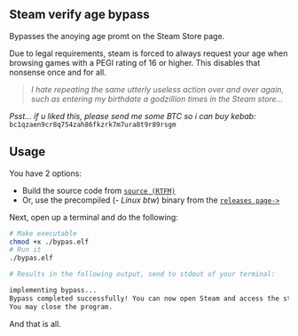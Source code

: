 ## Steam verify age bypass
Bypasses the anoying age promt on the Steam Store page.

Due to legal requirements, steam is forced to always request your age when browsing games with a PEGI rating of 16 or higher. This disables that nonsense once and for all.

> *I hate repeating the same utterly useless action over and over again, such as entering my birthdate a godzillion times in the Steam store...*

*Psst... if u liked this, please send me some BTC so i can buy kebab:* `bc1qzaen9cr8q754zah86fkzrk7m7ura8t9r89rsgm`

## Usage
You have 2 options:

- Build the source code from [`source (RTFM)`](https://go.dev/doc/tutorial/compile-install)
- Or, use the precompiled (*- Linux btw*) binary from the [`releases page->`](https://github.com/aamaanaa/steam-verify-age-bypass/releases/download/v1.0.0/bypas.elf)
  
Next, open up a terminal and do the following:

```bash
# Make executable
chmod +x ./bypas.elf
# Run it
./bypas.elf

# Results in the following output, send to stdout of your terminal:

implementing bypass...
Bypass completed successfully! You can now open Steam and access the store without age verification.
You may close the program.
```

And that is all.
